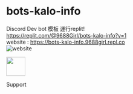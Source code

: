 # bots-kalo-info
Discord Dev bot 模板
運行replit!<br>
https://replit.com/@9688Girl/bots-kalo-info?v=1 <br> 
website : https://bots-kalo-info.9688girl.repl.co <br>
<img src="https://cdn.discordapp.com/attachments/878518015476518952/929536459214585916/unknown.png" with="600" heigh="400" alt="website"><br>
<footer class="w3-container w3-center w3-margin-top w3-margin-bottom w3-padding-top-48">
      <a class="w3-margin-bottom" href="https://discord.gg/ZYw62GGGRx" title="Support" target="_blank"> <img src="https://cdn.discordapp.com/avatars/929188845478637588/545c7e1f75e7ac2dc222b152d8fea971.webp?size=1024" width="50" height="50">
      </a> 
      <p>Support</p>
